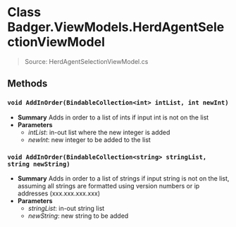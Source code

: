 # Class Badger.ViewModels.HerdAgentSelectionViewModel
> Source: HerdAgentSelectionViewModel.cs
## Methods
### ``void AddInOrder(BindableCollection<int> intList, int newInt)``
* **Summary**
  Adds in order to a list of ints if input int is not on the list
* **Parameters**
  * _intList_: in-out list where the new integer is added
  * _newInt_: new integer to be added to the list
### ``void AddInOrder(BindableCollection<string> stringList, string newString)``
* **Summary**
  Adds in order to a list of strings if input string is not on the list, assuming all strings are formatted using version numbers or ip addresses (xxx.xxx.xxx.xxx)
* **Parameters**
  * _stringList_: in-out string list
  * _newString_: new string to be added
